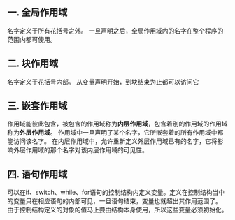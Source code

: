 ## 一. 全局作用域
名字定义于所有花括号之外。
一旦声明之后，全局作用域内的名字在整个程序的范围内都可使用。

## 二. 块作用域
名字定义于花括号内部。
从变量声明开始，到块结束为止都可以访问它

## 三. 嵌套作用域
作用域能彼此包含，被包含的作用域称为**内层作用域**，包含着别的作用域的作用域称为**外层作用域**。
作用域中一旦声明了某个名字，它所嵌套着的所有作用域中都能访问该名字。
在内层作用域中，允许重新定义外层作用域已有的名字，它将影响外层作用域的那个名字对该内层作用域的可见性。

## 四. 语句作用域
可以在if、switch、while、for语句的控制结构内定义变量。定义在控制结构当中的变量只在相应语句的内部可见，一旦语句结束，变量也就超出其作用范围了。
由于控制结构定义的对象的值马上要由结构本身使用，所以这些变量必须初始化。